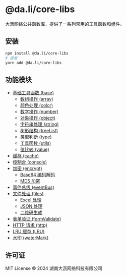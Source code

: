 # @da.li/core-libs

大沥网络公共函数库，提供了一系列常用的工具函数和组件。

## 安装

```bash
npm install @da.li/core-libs
# 或者
yarn add @da.li/core-libs
```

## 功能模块

-   [基础工具函数 (base)](./wiki/base/index.md)
    -   [数组操作 (array)](./wiki/base/array.md)
    -   [颜色处理 (color)](./wiki/base/color.md)
    -   [数字操作 (number)](./wiki/base/number.md)
    -   [对象操作 (object)](./wiki/base/object.md)
    -   [字符串处理 (string)](./wiki/base/string.md)
    -   [树形结构 (treeList)](./wiki/base/treeList.md)
    -   [类型判断 (type)](./wiki/base/type.md)
    -   [工具函数 (utils)](./wiki/base/utils.md)
    -   [值比较 (value)](./wiki/base/value.md)
-   [缓存 (cache)](./wiki/cache/index.md)
-   [控制台 (console)](./wiki/console.md)
-   [加密 (encrypt)](./wiki/encrypt/index.md)
    -   [Base64 编码解码](./wiki/encrypt/base64.md)
    -   [MD5 加密](./wiki/encrypt/md5.md)
-   [事件总线 (eventBus)](./wiki/eventBus.md)
-   [文件处理 (files)](./wiki/files/index.md)
    -   [Excel 处理](./wiki/files/excel.md)
    -   [JSON 处理](./wiki/files/json.md)
    -   [二维码生成](./wiki/files/qr.md)
-   [表单验证 (formValidate)](./wiki/formValidate.md)
-   [HTTP 请求 (http)](./wiki/http/index.md)
-   [LRU 缓存 (LRU)](./wiki/LRU.md)
-   [水印 (waterMark)](./wiki/waterMark.md)

## 许可证

MIT License © 2024 湖南大沥网络科技有限公司
